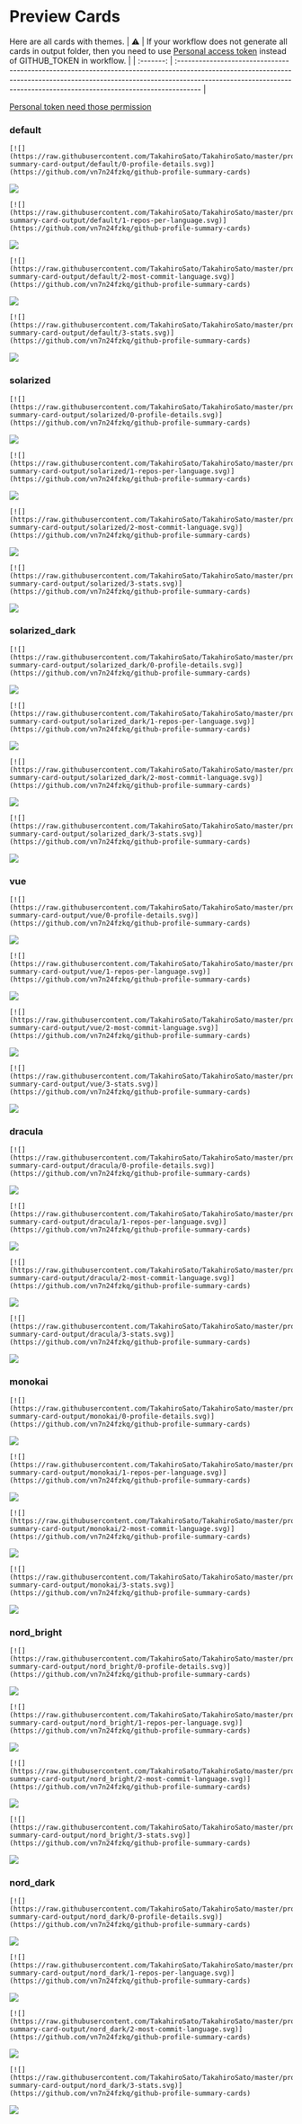 
# Preview Cards

Here are all cards with themes.
| :warning: | If your workflow does not generate all cards in output folder, then you need to use [Personal access token](https://docs.github.com/en/actions/configuring-and-managing-workflows/creating-and-storing-encrypted-secrets) instead of GITHUB_TOKEN in workflow. |
| :-------: | :------------------------------------------------------------------------------------------------------------------------------------------------------------------------------------------------------------------------------------------------ |

[Personal token need those permission](https://github.com/vn7n24fzkq/github-profile-summary-cards/wiki/Personal-access-token-permissions)


### default


```
[![](https://raw.githubusercontent.com/TakahiroSato/TakahiroSato/master/profile-summary-card-output/default/0-profile-details.svg)](https://github.com/vn7n24fzkq/github-profile-summary-cards)
```
![](https://raw.githubusercontent.com/TakahiroSato/TakahiroSato/master/profile-summary-card-output/default/0-profile-details.svg)


```
[![](https://raw.githubusercontent.com/TakahiroSato/TakahiroSato/master/profile-summary-card-output/default/1-repos-per-language.svg)](https://github.com/vn7n24fzkq/github-profile-summary-cards)
```
![](https://raw.githubusercontent.com/TakahiroSato/TakahiroSato/master/profile-summary-card-output/default/1-repos-per-language.svg)


```
[![](https://raw.githubusercontent.com/TakahiroSato/TakahiroSato/master/profile-summary-card-output/default/2-most-commit-language.svg)](https://github.com/vn7n24fzkq/github-profile-summary-cards)
```
![](https://raw.githubusercontent.com/TakahiroSato/TakahiroSato/master/profile-summary-card-output/default/2-most-commit-language.svg)


```
[![](https://raw.githubusercontent.com/TakahiroSato/TakahiroSato/master/profile-summary-card-output/default/3-stats.svg)](https://github.com/vn7n24fzkq/github-profile-summary-cards)
```
![](https://raw.githubusercontent.com/TakahiroSato/TakahiroSato/master/profile-summary-card-output/default/3-stats.svg)


### solarized


```
[![](https://raw.githubusercontent.com/TakahiroSato/TakahiroSato/master/profile-summary-card-output/solarized/0-profile-details.svg)](https://github.com/vn7n24fzkq/github-profile-summary-cards)
```
![](https://raw.githubusercontent.com/TakahiroSato/TakahiroSato/master/profile-summary-card-output/solarized/0-profile-details.svg)


```
[![](https://raw.githubusercontent.com/TakahiroSato/TakahiroSato/master/profile-summary-card-output/solarized/1-repos-per-language.svg)](https://github.com/vn7n24fzkq/github-profile-summary-cards)
```
![](https://raw.githubusercontent.com/TakahiroSato/TakahiroSato/master/profile-summary-card-output/solarized/1-repos-per-language.svg)


```
[![](https://raw.githubusercontent.com/TakahiroSato/TakahiroSato/master/profile-summary-card-output/solarized/2-most-commit-language.svg)](https://github.com/vn7n24fzkq/github-profile-summary-cards)
```
![](https://raw.githubusercontent.com/TakahiroSato/TakahiroSato/master/profile-summary-card-output/solarized/2-most-commit-language.svg)


```
[![](https://raw.githubusercontent.com/TakahiroSato/TakahiroSato/master/profile-summary-card-output/solarized/3-stats.svg)](https://github.com/vn7n24fzkq/github-profile-summary-cards)
```
![](https://raw.githubusercontent.com/TakahiroSato/TakahiroSato/master/profile-summary-card-output/solarized/3-stats.svg)


### solarized_dark


```
[![](https://raw.githubusercontent.com/TakahiroSato/TakahiroSato/master/profile-summary-card-output/solarized_dark/0-profile-details.svg)](https://github.com/vn7n24fzkq/github-profile-summary-cards)
```
![](https://raw.githubusercontent.com/TakahiroSato/TakahiroSato/master/profile-summary-card-output/solarized_dark/0-profile-details.svg)


```
[![](https://raw.githubusercontent.com/TakahiroSato/TakahiroSato/master/profile-summary-card-output/solarized_dark/1-repos-per-language.svg)](https://github.com/vn7n24fzkq/github-profile-summary-cards)
```
![](https://raw.githubusercontent.com/TakahiroSato/TakahiroSato/master/profile-summary-card-output/solarized_dark/1-repos-per-language.svg)


```
[![](https://raw.githubusercontent.com/TakahiroSato/TakahiroSato/master/profile-summary-card-output/solarized_dark/2-most-commit-language.svg)](https://github.com/vn7n24fzkq/github-profile-summary-cards)
```
![](https://raw.githubusercontent.com/TakahiroSato/TakahiroSato/master/profile-summary-card-output/solarized_dark/2-most-commit-language.svg)


```
[![](https://raw.githubusercontent.com/TakahiroSato/TakahiroSato/master/profile-summary-card-output/solarized_dark/3-stats.svg)](https://github.com/vn7n24fzkq/github-profile-summary-cards)
```
![](https://raw.githubusercontent.com/TakahiroSato/TakahiroSato/master/profile-summary-card-output/solarized_dark/3-stats.svg)


### vue


```
[![](https://raw.githubusercontent.com/TakahiroSato/TakahiroSato/master/profile-summary-card-output/vue/0-profile-details.svg)](https://github.com/vn7n24fzkq/github-profile-summary-cards)
```
![](https://raw.githubusercontent.com/TakahiroSato/TakahiroSato/master/profile-summary-card-output/vue/0-profile-details.svg)


```
[![](https://raw.githubusercontent.com/TakahiroSato/TakahiroSato/master/profile-summary-card-output/vue/1-repos-per-language.svg)](https://github.com/vn7n24fzkq/github-profile-summary-cards)
```
![](https://raw.githubusercontent.com/TakahiroSato/TakahiroSato/master/profile-summary-card-output/vue/1-repos-per-language.svg)


```
[![](https://raw.githubusercontent.com/TakahiroSato/TakahiroSato/master/profile-summary-card-output/vue/2-most-commit-language.svg)](https://github.com/vn7n24fzkq/github-profile-summary-cards)
```
![](https://raw.githubusercontent.com/TakahiroSato/TakahiroSato/master/profile-summary-card-output/vue/2-most-commit-language.svg)


```
[![](https://raw.githubusercontent.com/TakahiroSato/TakahiroSato/master/profile-summary-card-output/vue/3-stats.svg)](https://github.com/vn7n24fzkq/github-profile-summary-cards)
```
![](https://raw.githubusercontent.com/TakahiroSato/TakahiroSato/master/profile-summary-card-output/vue/3-stats.svg)


### dracula


```
[![](https://raw.githubusercontent.com/TakahiroSato/TakahiroSato/master/profile-summary-card-output/dracula/0-profile-details.svg)](https://github.com/vn7n24fzkq/github-profile-summary-cards)
```
![](https://raw.githubusercontent.com/TakahiroSato/TakahiroSato/master/profile-summary-card-output/dracula/0-profile-details.svg)


```
[![](https://raw.githubusercontent.com/TakahiroSato/TakahiroSato/master/profile-summary-card-output/dracula/1-repos-per-language.svg)](https://github.com/vn7n24fzkq/github-profile-summary-cards)
```
![](https://raw.githubusercontent.com/TakahiroSato/TakahiroSato/master/profile-summary-card-output/dracula/1-repos-per-language.svg)


```
[![](https://raw.githubusercontent.com/TakahiroSato/TakahiroSato/master/profile-summary-card-output/dracula/2-most-commit-language.svg)](https://github.com/vn7n24fzkq/github-profile-summary-cards)
```
![](https://raw.githubusercontent.com/TakahiroSato/TakahiroSato/master/profile-summary-card-output/dracula/2-most-commit-language.svg)


```
[![](https://raw.githubusercontent.com/TakahiroSato/TakahiroSato/master/profile-summary-card-output/dracula/3-stats.svg)](https://github.com/vn7n24fzkq/github-profile-summary-cards)
```
![](https://raw.githubusercontent.com/TakahiroSato/TakahiroSato/master/profile-summary-card-output/dracula/3-stats.svg)


### monokai


```
[![](https://raw.githubusercontent.com/TakahiroSato/TakahiroSato/master/profile-summary-card-output/monokai/0-profile-details.svg)](https://github.com/vn7n24fzkq/github-profile-summary-cards)
```
![](https://raw.githubusercontent.com/TakahiroSato/TakahiroSato/master/profile-summary-card-output/monokai/0-profile-details.svg)


```
[![](https://raw.githubusercontent.com/TakahiroSato/TakahiroSato/master/profile-summary-card-output/monokai/1-repos-per-language.svg)](https://github.com/vn7n24fzkq/github-profile-summary-cards)
```
![](https://raw.githubusercontent.com/TakahiroSato/TakahiroSato/master/profile-summary-card-output/monokai/1-repos-per-language.svg)


```
[![](https://raw.githubusercontent.com/TakahiroSato/TakahiroSato/master/profile-summary-card-output/monokai/2-most-commit-language.svg)](https://github.com/vn7n24fzkq/github-profile-summary-cards)
```
![](https://raw.githubusercontent.com/TakahiroSato/TakahiroSato/master/profile-summary-card-output/monokai/2-most-commit-language.svg)


```
[![](https://raw.githubusercontent.com/TakahiroSato/TakahiroSato/master/profile-summary-card-output/monokai/3-stats.svg)](https://github.com/vn7n24fzkq/github-profile-summary-cards)
```
![](https://raw.githubusercontent.com/TakahiroSato/TakahiroSato/master/profile-summary-card-output/monokai/3-stats.svg)


### nord_bright


```
[![](https://raw.githubusercontent.com/TakahiroSato/TakahiroSato/master/profile-summary-card-output/nord_bright/0-profile-details.svg)](https://github.com/vn7n24fzkq/github-profile-summary-cards)
```
![](https://raw.githubusercontent.com/TakahiroSato/TakahiroSato/master/profile-summary-card-output/nord_bright/0-profile-details.svg)


```
[![](https://raw.githubusercontent.com/TakahiroSato/TakahiroSato/master/profile-summary-card-output/nord_bright/1-repos-per-language.svg)](https://github.com/vn7n24fzkq/github-profile-summary-cards)
```
![](https://raw.githubusercontent.com/TakahiroSato/TakahiroSato/master/profile-summary-card-output/nord_bright/1-repos-per-language.svg)


```
[![](https://raw.githubusercontent.com/TakahiroSato/TakahiroSato/master/profile-summary-card-output/nord_bright/2-most-commit-language.svg)](https://github.com/vn7n24fzkq/github-profile-summary-cards)
```
![](https://raw.githubusercontent.com/TakahiroSato/TakahiroSato/master/profile-summary-card-output/nord_bright/2-most-commit-language.svg)


```
[![](https://raw.githubusercontent.com/TakahiroSato/TakahiroSato/master/profile-summary-card-output/nord_bright/3-stats.svg)](https://github.com/vn7n24fzkq/github-profile-summary-cards)
```
![](https://raw.githubusercontent.com/TakahiroSato/TakahiroSato/master/profile-summary-card-output/nord_bright/3-stats.svg)


### nord_dark


```
[![](https://raw.githubusercontent.com/TakahiroSato/TakahiroSato/master/profile-summary-card-output/nord_dark/0-profile-details.svg)](https://github.com/vn7n24fzkq/github-profile-summary-cards)
```
![](https://raw.githubusercontent.com/TakahiroSato/TakahiroSato/master/profile-summary-card-output/nord_dark/0-profile-details.svg)


```
[![](https://raw.githubusercontent.com/TakahiroSato/TakahiroSato/master/profile-summary-card-output/nord_dark/1-repos-per-language.svg)](https://github.com/vn7n24fzkq/github-profile-summary-cards)
```
![](https://raw.githubusercontent.com/TakahiroSato/TakahiroSato/master/profile-summary-card-output/nord_dark/1-repos-per-language.svg)


```
[![](https://raw.githubusercontent.com/TakahiroSato/TakahiroSato/master/profile-summary-card-output/nord_dark/2-most-commit-language.svg)](https://github.com/vn7n24fzkq/github-profile-summary-cards)
```
![](https://raw.githubusercontent.com/TakahiroSato/TakahiroSato/master/profile-summary-card-output/nord_dark/2-most-commit-language.svg)


```
[![](https://raw.githubusercontent.com/TakahiroSato/TakahiroSato/master/profile-summary-card-output/nord_dark/3-stats.svg)](https://github.com/vn7n24fzkq/github-profile-summary-cards)
```
![](https://raw.githubusercontent.com/TakahiroSato/TakahiroSato/master/profile-summary-card-output/nord_dark/3-stats.svg)

